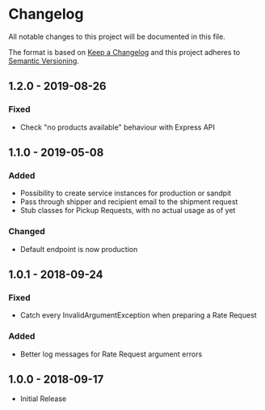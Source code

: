 # Changelog

All notable changes to this project will be documented in this file.

The format is based on [Keep a Changelog](http://keepachangelog.com/en/1.0.0/)
and this project adheres to [Semantic Versioning](http://semver.org/spec/v2.0.0.html).

## 1.2.0 - 2019-08-26

### Fixed 
- Check "no products available" behaviour with Express API

## 1.1.0 - 2019-05-08

### Added
- Possibility to create service instances for production or sandpit
- Pass through shipper and recipient email to the shipment request
- Stub classes for Pickup Requests, with no actual usage as of yet

### Changed
- Default endpoint is now production

## 1.0.1 - 2018-09-24

### Fixed
- Catch every InvalidArgumentException when preparing a Rate Request

### Added
- Better log messages for Rate Request argument errors

## 1.0.0 - 2018-09-17

- Initial Release
